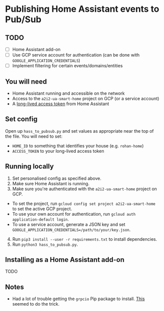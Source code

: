 # Publishing Home Assistant events to Pub/Sub

## TODO

- [ ] Home Assistant add-on
- [ ] Use GCP service account for authentication (can be done with `GOOGLE_APPLICATION_CREDENTIALS`)
- [ ] Implement filtering for certain events/domains/entities

## You will need

- Home Assistant running and accessible on the network
- Access to the `a2i2-ua-smart-home` project on GCP (or a service account)
- A [long-lived access token](https://www.atomicha.com/home-assistant-how-to-generate-long-lived-access-token-part-1/) from Home Assistant

## Set config

Open up `hass_to_pubsub.py` and set values as appropriate near the top of the file. You will need to set:

- `HOME_ID` to something that identifies your house (e.g. `rohan-home`)
- `ACCESS_TOKEN` to your long-lived access token

## Running locally

1. Set personalised config as specified above.
2. Make sure Home Assistant is running.
3. Make sure you're authenticated with the `a2i2-ua-smart-home` project on GCP.

- To set the project, run `gcloud config set project a2i2-ua-smart-home` to set the active GCP project.
- To use your own account for authentication, run `gcloud auth application-default login`.
- To use a service account, generate a JSON key and set `GOOGLE_APPLICATION_CREDENTIALS=/path/to/your/key.json`.

4. Run `pip3 install --user -r requirements.txt` to install dependencies.
5. Run `python3 hass_to_pubsub.py`.

## Installing as a Home Assistant add-on

TODO

## Notes

- Had a lot of trouble getting the `grpcio` Pip package to install. [This](https://github.com/basisai/python-alpine-grpcio) seemed to do the trick.

